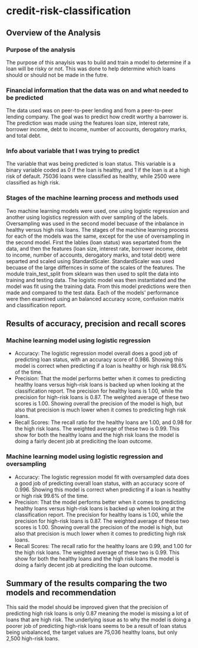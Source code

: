 # credit-risk-classification
## Overview of the Analysis
### Purpose of the analysis
The purpose of this anaylsis was to build and train a model to determine if a loan will be risky or not. This was done to help determine which loans should or should not be made in the futre.
### Financial information that the data was on and what needed to be predicted
The data used was on peer-to-peer lending and from a peer-to-peer lending company. The goal was to predict how credit worthy a barrower is. The prediction was made using the features loan size, interest rate, borrower income, debt to income, number of accounts, derogatory marks, and total debt.
### Info about variable that I was trying to predict
The variable that was being predicted is loan status. This variable is a binary variable coded as 0 if the loan is healthy, and 1 if the loan is at a high risk of default. 75036 loans were classified as healthy, while 2500 were classified as high risk.
### Stages of the machine learning process and methods used
Two machine learning models were used, one using logistic regression and another using logistics regression with over sampling of the labels. Oversampling was used in the second model becuase of the inbalance in healthy versus high risk loans. The stages of the machine learning process for each of the models was the same, except for the use of oversampling in the second model. First the lables (loan status) was separtated from the data, and then the features (loan size, interest rate, borrower income, debt to income, number of accounts, derogatory marks, and total debt) were separted and scaled using StandardScaler. StandardScaler was used becuase of the large differnces in some of the scales of the features. The module train_test_split from sklearn was then used to split the data into training and testing data. The logistic model was then instantiated and the model was fit using the training data. From this model predictions were then made and compared to the test data. Each of the models' performance were then examined using an balanced accuracy score, confusion matrix and classification report.
## Results of accuracy, precision and recall scores
### Machine learning model using logistic regression
* Accuracy: The logistic regression model overall does a good job of predicting loan status, with an accuracy score of 0.986. Showing this model is correct when predicting if a loan is healthy or high risk 98.6% of the time.
* Precision: That the model performs better when it comes to predicting healthy loans versus high-risk loans is backed up when looking at the classification report. The precision for healthy loans is 1.00, while the precision for high-risk loans is 0.87. The weighted average of these two scores is 1.00. Showing overall the precision of the model is high, but also that precision is much lower when it comes to predicting high risk loans.
* Recall Scores: The recall ratio for the healthy loans are 1.00, and 0.98 for the high risk loans. The weighted average of these two is 0.99. This show for both the healthy loans and the high risk loans the model is doing a fairly decent job at prediciting the loan outcome.
### Machine learning model using logistic regression and oversampling
* Accuracy: The logistic regression model fit with oversampled data does a good job of predicting overall loan status, with an accuracy score of 0.996. Showing this model is correct when predicting if a loan is healthy or high risk 99.6% of the time.
* Precision: That the model performs better when it comes to predicting healthy loans versus high-risk loans is backed up when looking at the classification report. The precision for healthy loans is 1.00, while the precision for high-risk loans is 0.87. The weighted average of these two scores is 1.00. Showing overall the precision of the model is high, but also that precision is much lower when it comes to predicting high risk loans.
* Recall Scores: The recall ratio for the healthy loans are 0.99, and 1.00 for the high risk loans. The weighted average of these two is 0.99. This show for both the healthy loans and the high risk loans the model is doing a fairly decent job at prediciting the loan outcome.

## Summary of the results comparing the two models and recommendation

This said the model should be improved given that the precision of predicting high risk loans is only 0.87 meaning the model is missing a lot of loans that are high risk. The underlying issue as to why the model is doing a poorer job of predicting high-risk loans seems to be a result of loan status being unbalanced, the target values are 75,036 healthy loans, but only 2,500 high-risk loans.
